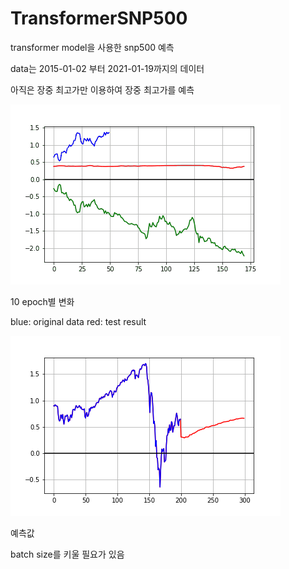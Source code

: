 # TransformerSNP500

transformer model을 사용한 snp500 예측

data는 2015-01-02 부터 2021-01-19까지의 데이터

아직은 장중 최고가만 이용하여 장중 최고가를 예측

![gif](./img/epoch.gif)

10 epoch별 변화 

blue: original data            red: test result

![future](./img/transformer-future100.png)

예측값

batch size를 키울 필요가 있음